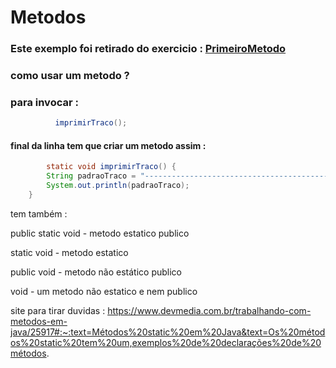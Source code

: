 # Metodos
### Este exemplo foi retirado do exercicio : [PrimeiroMetodo](/)
### como usar um metodo ?
### para invocar :
~~~java
          imprimirTraco();
~~~
#### final da linha tem que criar um metodo assim :
~~~java
        static void imprimirTraco() {
        String padraoTraco = "------------------------------------------------";
        System.out.println(padraoTraco);
    }
~~~

tem também :

public static void - metodo estatico publico 

static void -  metodo estatico 

public void - metodo não estático publico 

void - um metodo não estatico e nem publico


site para tirar duvidas : https://www.devmedia.com.br/trabalhando-com-metodos-em-java/25917#:~:text=Métodos%20static%20em%20Java&text=Os%20métodos%20static%20tem%20um,exemplos%20de%20declarações%20de%20métodos.
